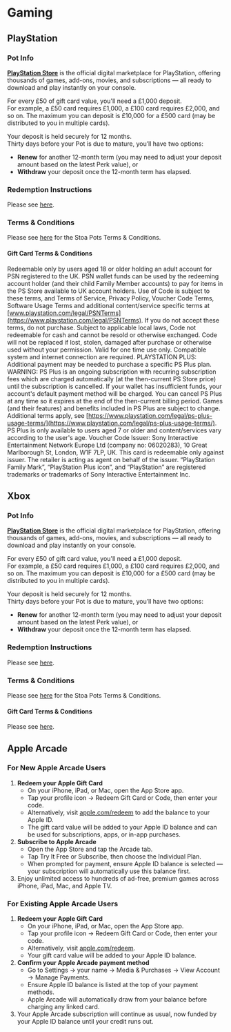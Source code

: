 # Gaming

## PlayStation

### Pot Info

[**PlayStation Store**](https://store.playstation.com) is the official digital marketplace for PlayStation, offering thousands of games, add-ons, movies, and subscriptions — all ready to download and play instantly on your console.

For every £50 of gift card value, you'll need a £1,000 deposit.\
For example, a £50 card requires £1,000, a £100 card requires £2,000, and so on. The maximum you can deposit is £10,000 for a £500 card (may be distributed to you in multiple cards).

Your deposit is held securely for 12 months.\
Thirty days before your Pot is due to mature, you’ll have two options:

* **Renew** for another 12-month term (you may need to adjust your deposit amount based on the latest Perk value), or
* **Withdraw** your deposit once the 12-month term has elapsed.

### Redemption Instructions

Please see [here](../perk-redemption-instructions-list/gaming.md#playstation).

### Terms & Conditions

Please see [here](https://app.stoa.money/terms-and-conditions) for the Stoa Pots Terms & Conditions.

#### Gift Card Terms & Conditions

Redeemable only by users aged 18 or older holding an adult account for PSN registered to the UK. PSN wallet funds can be used by the redeeming account holder (and their child Family Member accounts) to pay for items in the PS Store available to UK account holders. Use of Code is subject to these terms, and Terms of Service, Privacy Policy, Voucher Code Terms, Software Usage Terms and additional content/service specific terms at [www.playstation.com/legal/PSNTerms](https://www.playstation.com/legal/PSNTerms). If you do not accept these terms, do not purchase. Subject to applicable local laws, Code not redeemable for cash and cannot be resold or otherwise exchanged. Code will not be replaced if lost, stolen, damaged after purchase or otherwise used without your permission. Valid for one time use only. Compatible system and internet connection are required. PLAYSTATION PLUS: Additional payment may be needed to purchase a specific PS Plus plan. WARNING: PS Plus is an ongoing subscription with recurring subscription fees which are charged automatically (at the then-current PS Store price) until the subscription is cancelled. If your wallet has insufficient funds, your account's default payment method will be charged. You can cancel PS Plus at any time so it expires at the end of the then-current billing period. Games (and their features) and benefits included in PS Plus are subject to change. Additional terms apply, see [https://www.playstation.com/legal/ps-plus-usage-terms/](https://www.playstation.com/legal/ps-plus-usage-terms/). PS Plus is only available to users aged 7 or older and content/services vary according to the user's age. Voucher Code Issuer: Sony Interactive Entertainment Network Europe Ltd (company no: 06020283), 10 Great Marlborough St, London, W1F 7LP, UK. This card is redeemable only against issuer. The retailer is acting as agent on behalf of the issuer. “PlayStation Family Mark”, “PlayStation Plus icon”, and “PlayStation” are registered trademarks or trademarks of Sony Interactive Entertainment Inc.

## Xbox

### Pot Info

[**PlayStation Store**](https://store.playstation.com) is the official digital marketplace for PlayStation, offering thousands of games, add-ons, movies, and subscriptions — all ready to download and play instantly on your console.

For every £50 of gift card value, you'll need a £1,000 deposit.\
For example, a £50 card requires £1,000, a £100 card requires £2,000, and so on. The maximum you can deposit is £10,000 for a £500 card (may be distributed to you in multiple cards).

Your deposit is held securely for 12 months.\
Thirty days before your Pot is due to mature, you’ll have two options:

* **Renew** for another 12-month term (you may need to adjust your deposit amount based on the latest Perk value), or
* **Withdraw** your deposit once the 12-month term has elapsed.

### Redemption Instructions

Please see [here](../perk-redemption-instructions-list/gaming.md#xbox).

### Terms & Conditions

Please see [here](https://app.stoa.money/terms-and-conditions) for the Stoa Pots Terms & Conditions.

#### Gift Card Terms & Conditions

Please see [here](https://support.microsoft.com/en-gb/account-billing/microsoft-gift-cards-terms-and-conditions-94295a5a-a0bb-070e-1d15-2145344b741d).

## Apple Arcade

### For New Apple Arcade Users

1. **Redeem your Apple Gift Card**
   * On your iPhone, iPad, or Mac, open the App Store app.
   * Tap your profile icon → Redeem Gift Card or Code, then enter your code.
   * Alternatively, visit [apple.com/redeem](https://www.apple.com/redeem) to add the balance to your Apple ID.
   * The gift card value will be added to your Apple ID balance and can be used for subscriptions, apps, or in-app purchases.
2. **Subscribe to Apple Arcade**
   * Open the App Store and tap the Arcade tab.
   * Tap Try It Free or Subscribe, then choose the Individual Plan.
   * When prompted for payment, ensure Apple ID balance is selected — your subscription will automatically use this balance first.
3. Enjoy unlimited access to hundreds of ad-free, premium games across iPhone, iPad, Mac, and Apple TV.

### For Existing Apple Arcade Users

1. **Redeem your Apple Gift Card**
   * On your iPhone, iPad, or Mac, open the App Store app.
   * Tap your profile icon → Redeem Gift Card or Code, then enter your code.
   * Alternatively, visit [apple.com/redeem](https://www.apple.com/redeem).
   * Your gift card value will be added to your Apple ID balance.
2. **Confirm your Apple Arcade payment method**
   * Go to Settings → your name → Media & Purchases → View Account → Manage Payments.
   * Ensure Apple ID balance is listed at the top of your payment methods.
   * Apple Arcade will automatically draw from your balance before charging any linked card.
3. Your Apple Arcade subscription will continue as usual, now funded by your Apple ID balance until your credit runs out.
